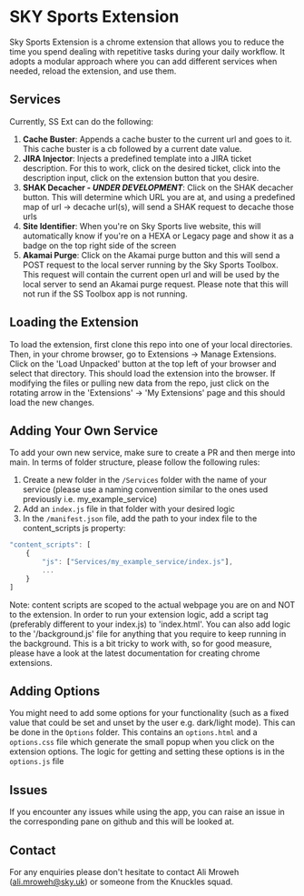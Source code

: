 # SKY Sports Extension

Sky Sports Extension is a chrome extension that allows you to reduce the time you spend dealing with repetitive tasks during your daily workflow. It adopts a modular approach where you can add different services when needed, reload the extension, and use them.

## Services

Currently, SS Ext can do the following:

1. **Cache Buster**: Appends a cache buster to the current url and goes to it. This cache buster is a cb followed by a current date value.
2. **JIRA Injector**: Injects a predefined template into a JIRA ticket description. For this to work, click on the desired ticket, click into the description input, click on the extension button that you desire.
3. **SHAK Decacher - _UNDER DEVELOPMENT_**: Click on the SHAK decacher button. This will determine which URL you are at, and using a predefined map of url -> decache url(s), will send a SHAK request to decache those urls
4. **Site Identifier**: When you're on Sky Sports live website, this will automatically know if you're on a HEXA or Legacy page and show it as a badge on the top right side of the screen
5. **Akamai Purge**: Click on the Akamai purge button and this will send a POST request to the local server running by the Sky Sports Toolbox. This request will contain the current open url and will be used by the local server to send an Akamai purge request. Please note that this will not run if the SS Toolbox app is not running.

## Loading the Extension

To load the extension, first clone this repo into one of your local directories. Then, in your chrome browser, go to Extensions -> Manage Extensions. Click on the 'Load Unpacked' button at the top left of your browser and select that directory. This should load the extension into the browser. If modifying the files or pulling new data from the repo, just click on the rotating arrow in the 'Extensions' -> 'My Extensions' page and this should load the new changes.

## Adding Your Own Service

To add your own new service, make sure to create a PR and then merge into main. In terms of folder structure, please follow the following rules:

1. Create a new folder in the `/Services` folder with the name of your service (please use a naming convention similar to the ones used previously i.e. my_example_service)
2. Add an `index.js` file in that folder with your desired logic
3. In the `/manifest.json` file, add the path to your index file to the content_scripts js property:

```js
"content_scripts": [
    {
        "js": ["Services/my_example_service/index.js"],
        ...
    }
]
```

Note: content scripts are scoped to the actual webpage you are on and NOT to the extension. In order to run your extension logic, add a script tag (preferably different to your index.js) to 'index.html'. You can also add logic to the '/background.js' file for anything that you require to keep running in the background. This is a bit tricky to work with, so for good measure, please have a look at the latest documentation for creating chrome extensions.

## Adding Options

You might need to add some options for your functionality (such as a fixed value that could be set and unset by the user e.g. dark/light mode). This can be done in the `Options` folder. This contains an `options.html` and a `options.css` file which generate the small popup when you click on the extension options. The logic for getting and setting these options is in the `options.js` file

## Issues

If you encounter any issues while using the app, you can raise an issue in the corresponding pane on github and this will be looked at.

## Contact

For any enquiries please don't hesitate to contact Ali Mroweh (ali.mroweh@sky.uk) or someone from the Knuckles squad.
